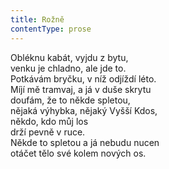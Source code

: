 ```yaml
---
title: Rožně
contentType: prose
---
```


<section>

Obléknu kabát, vyjdu z bytu,  
venku je chladno, ale jde to.  
Potkávám bryčku, v níž odjíždí léto.  
Míjí mě tramvaj, a já v duše skrytu  
doufám, že to někde spletou,  
nějaká výhybka, nějaký Vyšší Kdos,  
někdo, kdo můj los  
drží pevně v ruce.  
Někde to spletou a já nebudu nucen  
otáčet tělo své kolem nových os.

</section>
